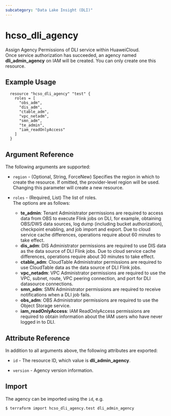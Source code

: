 ```yaml
---
subcategory: "Data Lake Insight (DLI)"
---
```


# hcso_dli_agency

Assign Agency Permissions of DLI service within HuaweiCloud.  
Once service authorization has succeeded, an agency named **dli_admin_agency** on IAM will be created.
You can only create one this resource.

## Example Usage

```hcl
  resource "hcso_dli_agency" "test" {
    roles = [
      "obs_adm",
      "dis_adm",
      "ctable_adm",
      "vpc_netadm",
      "smn_adm",
      "te_admin",
      "iam_readOnlyAccess"
    ]
  }
```

## Argument Reference

The following arguments are supported:

* `region` - (Optional, String, ForceNew) Specifies the region in which to create the resource.
  If omitted, the provider-level region will be used. Changing this parameter will create a new resource.

* `roles` - (Required, List) The list of roles.  
  The options are as follows:
   + **te_admin**: Tenant Administrator permissions are required to access data from OBS to execute Flink jobs on DLI,
     for example, obtaining OBS/DWS data sources, log dump (including bucket authorization), checkpoint enabling,
     and job import and export. Due to cloud service cache differences, operations require about 60 minutes to take effect.
   + **dis_adm**: DIS Administrator permissions are required to use DIS data as the data source of DLI Flink jobs.
     Due to cloud service cache differences, operations require about 30 minutes to take effect.
   + **ctable_adm**: CloudTable Administrator permissions are required to use CloudTable data as the data source of
     DLI Flink jobs.
   + **vpc_netadm**: VPC Administrator permissions are required to use the VPC, subnet, route, VPC peering connection,
     and port for DLI datasource connections.
   + **smn_adm**: SMN Administrator permissions are required to receive notifications when a DLI job fails.
   + **obs_adm**: OBS Administrator permissions are required to use the Object Storage service.
   + **iam_readOnlyAccess**: IAM ReadOnlyAccess permissions are required to obtain information about the
     IAM users who have never logged in to DLI.

## Attribute Reference

In addition to all arguments above, the following attributes are exported:

* `id` - The resource ID, which value is **dli_admin_agency**.

* `version` - Agency version information.

## Import

The agency can be imported using the `id`, e.g.

```bash
$ terraform import hcso_dli_agency.test dli_admin_agency
```
